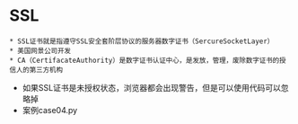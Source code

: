 # SSL
    * SSL证书就是指遵守SSL安全套阶层协议的服务器数字证书（SercureSocketLayer）
    * 美国网景公司开发
    * CA（CertifacateAuthority）是数字证书认证中心，是发放，管理，废除数字证书的授信人的第三方机构
    
* 如果SSL证书是未授权状态，浏览器都会出现警告，但是可以使用代码可以忽略掉
* 案例case04.py